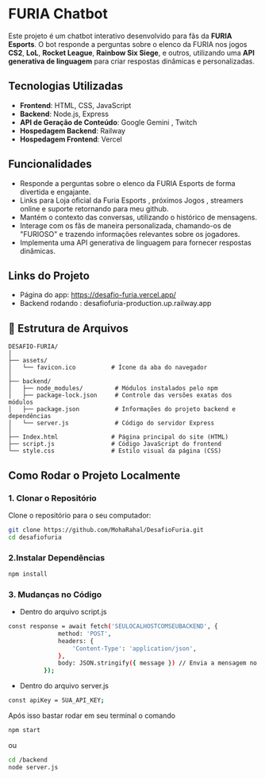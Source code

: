 # FURIA Chatbot

Este projeto é um chatbot interativo desenvolvido para fãs da **FURIA Esports**. O bot responde a perguntas sobre o elenco da FURIA nos jogos **CS2**, **LoL**, **Rocket League**, **Rainbow Six Siege**, e outros, utilizando uma **API generativa de linguagem** para criar respostas dinâmicas e personalizadas.

## Tecnologias Utilizadas

- **Frontend**: HTML, CSS, JavaScript
- **Backend**: Node.js, Express
- **API de Geração de Conteúdo**: Google Gemini , Twitch
- **Hospedagem Backend**: Railway
- **Hospedagem Frontend**: Vercel

## Funcionalidades

- Responde a perguntas sobre o elenco da FURIA Esports de forma divertida e engajante.
- Links para Loja oficial da Furia Esports , próximos Jogos , streamers online  e suporte retornando para meu github.
- Mantém o contexto das conversas, utilizando o histórico de mensagens.
- Interage com os fãs de maneira personalizada, chamando-os de "FURIOSO" e trazendo informações relevantes sobre os jogadores.
- Implementa uma API generativa de linguagem para fornecer respostas dinâmicas.

## Links do Projeto
- Página do app: https://desafio-furia.vercel.app/
- Backend rodando : desafiofuria-production.up.railway.app

## 📁 Estrutura de Arquivos

```
DESAFIO-FURIA/
│
├── assets/
│   └── favicon.ico          # Ícone da aba do navegador
│
├── backend/
│   ├── node_modules/         # Módulos instalados pelo npm
│   ├── package-lock.json     # Controle das versões exatas dos módulos
│   ├── package.json          # Informações do projeto backend e dependências
│   └── server.js             # Código do servidor Express
│
├── Index.html               # Página principal do site (HTML)
├── script.js                # Código JavaScript do frontend
└── style.css                # Estilo visual da página (CSS)

```

## Como Rodar o Projeto Localmente

### 1. Clonar o Repositório

Clone o repositório para o seu computador:

```bash
git clone https://github.com/MohaRahal/DesafioFuria.git
cd desafiofuria
```
### 2.Instalar Dependências
```bash
npm install
```

### 3. Mudanças no Código
- Dentro do arquivo script.js
```bash
const response = await fetch('SEULOCALHOSTCOMSEUBACKEND', {
              method: 'POST',
              headers: {
                  'Content-Type': 'application/json',
              },
              body: JSON.stringify({ message }) // Envia a mensagem no formato JSON
          });
```

- Dentro do arquivo server.js
```bash
const apiKey = SUA_API_KEY;
```

Após isso bastar rodar em seu terminal o comando 
```bash
npm start
```
ou
```bash
cd /backend
node server.js
```
